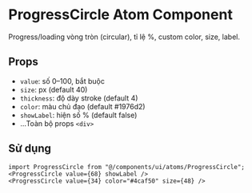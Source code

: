 # ProgressCircle Atom Component

Progress/loading vòng tròn (circular), tỉ lệ %, custom color, size, label.

## Props

- `value`: số 0–100, bắt buộc
- `size`: px (default 40)
- `thickness`: độ dày stroke (default 4)
- `color`: màu chủ đạo (default #1976d2)
- `showLabel`: hiện số % (default false)
- ...Toàn bộ props `<div>`

## Sử dụng

```tsx
import ProgressCircle from "@/components/ui/atoms/ProgressCircle";
<ProgressCircle value={68} showLabel />
<ProgressCircle value={34} color="#4caf50" size={48} />
